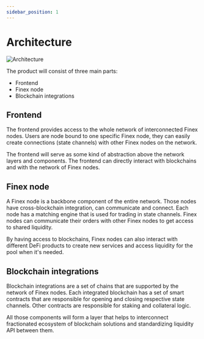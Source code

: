 ```yaml
---
sidebar_position: 1
---
```


# Architecture

![Architecture](/img/components/architecture.png)

The product will consist of three main parts:

- Frontend
- Finex node
- Blockchain integrations

## Frontend

The frontend provides access to the whole network of interconnected Finex nodes. Users are node bound to one specific Finex node, they can easily create connections (state channels) with other Finex nodes on the network.

The frontend will serve as some kind of abstraction above the network layers and components. The frontend can directly interact with blockchains and with the network of Finex nodes.

## Finex node

A Finex node is a backbone component of the entire network. Those nodes have cross-blockchain integration, can communicate and connect. Each node has a matching engine that is used for trading in state channels. Finex nodes can communicate their orders with other Finex nodes to get access to shared liquidity.

By having access to blockchains, Finex nodes can also interact with different DeFi products to create new services and access liquidity for the pool when it's needed.

## Blockchain integrations

Blockchain integrations are a set of chains that are supported by the network of Finex nodes. Each integrated blockchain has a set of smart contracts that are responsible for opening and closing respective state channels. Other contracts are responsible for staking and collateral logic.

All those components will form a layer that helps to interconnect fractionated ecosystem of blockchain solutions and standardizing liquidity API between them.

